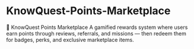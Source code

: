 # KnowQuest-Points-Marketplace
🎯 KnowQuest Points Marketplace A gamified rewards system where users earn points through reviews, referrals, and missions — then redeem them for badges, perks, and exclusive marketplace items.

